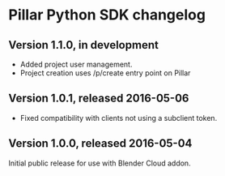 Pillar Python SDK changelog
===========================

Version 1.1.0, in development
-----------------------------

- Added project user management.
- Project creation uses /p/create entry point on Pillar


Version 1.0.1, released 2016-05-06
----------------------------------

- Fixed compatibility with clients not using a subclient token.


Version 1.0.0, released 2016-05-04
----------------------------------

Initial public release for use with Blender Cloud addon.

